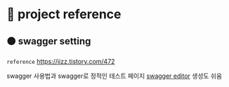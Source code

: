 # 🔴 project reference

## 🟠 swagger setting

`reference` https://iizz.tistory.com/472

swagger 사용법과 swagger로 정적인 테스트 페이지 [swagger editor](https://editor-next.swagger.io/) 생성도 쉬움
